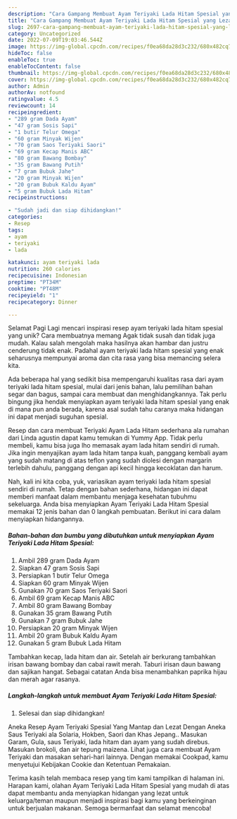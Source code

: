 ```yaml
---
description: "Cara Gampang Membuat Ayam Teriyaki Lada Hitam Spesial yang Lezat, Enak"
title: "Cara Gampang Membuat Ayam Teriyaki Lada Hitam Spesial yang Lezat, Enak"
slug: 2697-cara-gampang-membuat-ayam-teriyaki-lada-hitam-spesial-yang-lezat-enak
category: Uncategorized
date: 2022-07-09T19:03:46.544Z
image: https://img-global.cpcdn.com/recipes/f0ea68da28d3c232/680x482cq70/ayam-teriyaki-lada-hitam-spesial-foto-resep-utama.jpg
hideToc: false
enableToc: true
enableTocContent: false
thumbnail: https://img-global.cpcdn.com/recipes/f0ea68da28d3c232/680x482cq70/ayam-teriyaki-lada-hitam-spesial-foto-resep-utama.jpg
cover: https://img-global.cpcdn.com/recipes/f0ea68da28d3c232/680x482cq70/ayam-teriyaki-lada-hitam-spesial-foto-resep-utama.jpg
author: Admin
authorAv: notfound
ratingvalue: 4.5
reviewcount: 14
recipeingredient:
- "289 gram Dada Ayam"
- "47 gram Sosis Sapi"
- "1 butir Telur Omega"
- "60 gram Minyak Wijen"
- "70 gram Saos Teriyaki Saori"
- "69 gram Kecap Manis ABC"
- "80 gram Bawang Bombay"
- "35 gram Bawang Putih"
- "7 gram Bubuk Jahe"
- "20 gram Minyak Wijen"
- "20 gram Bubuk Kaldu Ayam"
- "5 gram Bubuk Lada Hitam"
recipeinstructions:

- "Sudah jadi dan siap dihidangkan!"
categories:
- Resep
tags:
- ayam
- teriyaki
- lada

katakunci: ayam teriyaki lada 
nutrition: 260 calories
recipecuisine: Indonesian
preptime: "PT34M"
cooktime: "PT48M"
recipeyield: "1"
recipecategory: Dinner

---
```



Selamat Pagi Lagi mencari inspirasi resep ayam teriyaki lada hitam spesial yang unik? Cara membuatnya memang Agak tidak susah dan tidak juga mudah. Kalau salah mengolah maka hasilnya akan hambar dan justru cenderung tidak enak. Padahal ayam teriyaki lada hitam spesial yang enak seharusnya mempunyai aroma dan cita rasa yang bisa memancing selera kita.


Ada beberapa hal yang sedikit bisa mempengaruhi kualitas rasa dari ayam teriyaki lada hitam spesial, mulai dari jenis bahan, lalu pemilihan bahan segar dan bagus, sampai cara membuat dan menghidangkannya. Tak perlu bingung jika hendak menyiapkan ayam teriyaki lada hitam spesial yang enak di mana pun anda berada, karena asal sudah tahu caranya maka hidangan ini dapat menjadi suguhan spesial.

Resep dan cara membuat Teriyaki Ayam Lada Hitam sederhana ala rumahan dari Linda agustin dapat kamu temukan di Yummy App. Tidak perlu membeli, kamu bisa juga lho memasak ayam lada hitam sendiri di rumah. Jika ingin menyajikan ayam lada hitam tanpa kuah, panggang kembali ayam yang sudah matang di atas teflon yang sudah diolesi dengan margarin terlebih dahulu, panggang dengan api kecil hingga kecoklatan dan harum.


Nah, kali ini kita coba, yuk, variasikan ayam teriyaki lada hitam spesial sendiri di rumah. Tetap dengan bahan sederhana, hidangan ini dapat memberi manfaat dalam membantu menjaga kesehatan tubuhmu sekeluarga. Anda bisa menyiapkan Ayam Teriyaki Lada Hitam Spesial memakai 12 jenis bahan dan 0 langkah pembuatan. Berikut ini cara dalam menyiapkan hidangannya.

<!--inarticleads1-->

##### Bahan-bahan dan bumbu yang dibutuhkan untuk menyiapkan Ayam Teriyaki Lada Hitam Spesial:

1. Ambil 289 gram Dada Ayam
1. Siapkan 47 gram Sosis Sapi
1. Persiapkan 1 butir Telur Omega
1. Siapkan 60 gram Minyak Wijen
1. Gunakan 70 gram Saos Teriyaki Saori
1. Ambil 69 gram Kecap Manis ABC
1. Ambil 80 gram Bawang Bombay
1. Gunakan 35 gram Bawang Putih
1. Gunakan 7 gram Bubuk Jahe
1. Persiapkan 20 gram Minyak Wijen
1. Ambil 20 gram Bubuk Kaldu Ayam
1. Gunakan 5 gram Bubuk Lada Hitam


Tambahkan kecap, lada hitam dan air. Setelah air berkurang tambahkan irisan bawang bombay dan cabai rawit merah. Taburi irisan daun bawang dan sajikan hangat. Sebagai catatan Anda bisa menambahkan paprika hijau dan merah agar rasanya. 

<!--inarticleads2-->

##### Langkah-langkah untuk membuat Ayam Teriyaki Lada Hitam Spesial:


1. Selesai dan siap dihidangkan!

Aneka Resep Ayam Teriyaki Spesial Yang Mantap dan Lezat Dengan Aneka Saus Teriyaki ala Solaria, Hokben, Saori dan Khas Jepang.. Masukan Garam, Gula, saus Teriyaki, lada hitam dan ayam yang sudah direbus. Masukan brokoli, dan air tepung maizena. Lihat juga cara membuat Ayam Teriyaki dan masakan sehari-hari lainnya. Dengan memakai Cookpad, kamu menyetujui Kebijakan Cookie dan Ketentuan Pemakaian. 

Terima kasih telah membaca resep yang tim kami tampilkan di halaman ini. Harapan kami, olahan Ayam Teriyaki Lada Hitam Spesial yang mudah di atas dapat membantu anda menyiapkan hidangan yang lezat untuk keluarga/teman maupun menjadi inspirasi bagi kamu yang berkeinginan untuk berjualan makanan. Semoga bermanfaat dan selamat mencoba!
